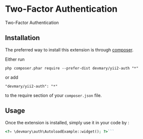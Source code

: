 Two-Factor Authentication
=========================
Two-Factor Authentication

Installation
------------

The preferred way to install this extension is through [composer](http://getcomposer.org/download/).

Either run

```
php composer.phar require --prefer-dist devmary/yii2-auth "*"
```

or add

```
"devmary/yii2-auth": "*"
```

to the require section of your `composer.json` file.


Usage
-----

Once the extension is installed, simply use it in your code by  :

```php
<?= \devmary\auth\AutoloadExample::widget(); ?>```